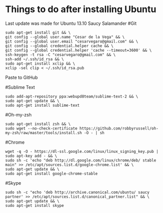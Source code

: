 Things to do after installing Ubuntu
=========================
Last update was made for Ubuntu 13.10 Saucy Salamander
#Git
```shell
sudo apt-get install git && \
git config --global user.name "Cesar de la Vega" && \
git config --global user.email "cesarvegaro@gmail.com" && \ 
git config --global credential.helper cache && \
git config --global credential.helper 'cache --timeout=3600' && \
ssh-keygen -t rsa -C "cesarvegaro@gmail.com" && \
ssh-add ~/.ssh/id_rsa && \
sudo apt-get install xclip && \
xclip -sel clip < ~/.ssh/id_rsa.pub
```
Paste to GitHub

#Sublime Text
```shell
sudo add-apt-repository ppa:webupd8team/sublime-text-2 && \
sudo apt-get update && \
sudo apt-get install sublime-text
```
#Oh-my-zsh
```shell
sudo apt-get install zsh && \
sudo wget --no-check-certificate https://github.com/robbyrussell/oh-my-zsh/raw/master/tools/install.sh -O - | sh
```
#Chrome
```shell
wget -q -O - https://dl-ssl.google.com/linux/linux_signing_key.pub | sudo apt-key add - && \
sudo sh -c 'echo "deb http://dl.google.com/linux/chrome/deb/ stable main" >> /etc/apt/sources.list.d/google-chrome.list' && \
sudo apt-get update && \
sudo apt-get install google-chrome-stable
```
#Skype
```shell
sudo sh -c "echo 'deb http://archive.canonical.com/ubuntu/ saucy partner' >> /etc/apt/sources.list.d/canonical_partner.list" && \
sudo apt-get update && \
sudo apt-get install skype
```


